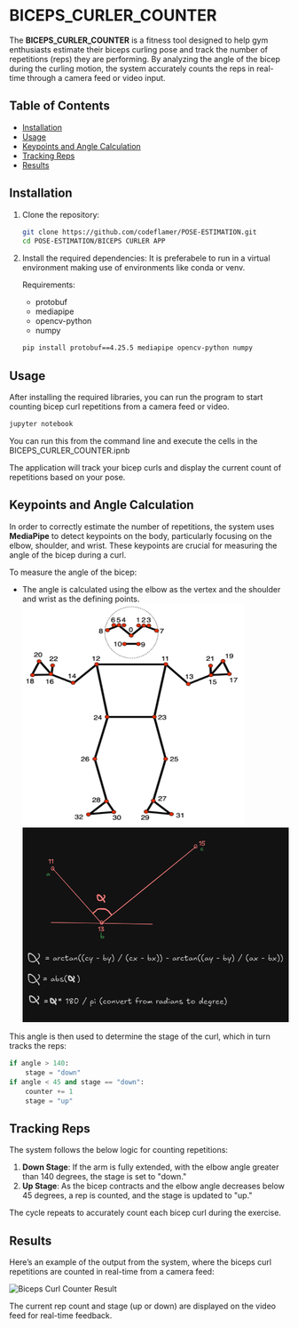 # BICEPS_CURLER_COUNTER

The **BICEPS_CURLER_COUNTER** is a fitness tool designed to help gym enthusiasts estimate their biceps curling pose and track the number of repetitions (reps) they are performing. By analyzing the angle of the bicep during the curling motion, the system accurately counts the reps in real-time through a camera feed or video input.

## Table of Contents

- [Installation](#installation)
- [Usage](#usage)
- [Keypoints and Angle Calculation](#keypoints-and-angle-calculation)
- [Tracking Reps](#tracking-reps)
- [Results](#results)

## Installation

1. Clone the repository:

   ```bash
   git clone https://github.com/codeflamer/POSE-ESTIMATION.git
   cd POSE-ESTIMATION/BICEPS CURLER APP
   ```

2. Install the required dependencies:
   It is preferabele to run in a virtual environment making use of environments like conda or venv.

   Requirements:

   - protobuf
   - mediapipe
   - opencv-python
   - numpy

   ```bash
   pip install protobuf==4.25.5 mediapipe opencv-python numpy
   ```

## Usage

After installing the required libraries, you can run the program to start counting bicep curl repetitions from a camera feed or video.

```bash
jupyter notebook
```

You can run this from the command line and execute the cells in the BICEPS_CURLER_COUNTER.ipnb

The application will track your bicep curls and display the current count of repetitions based on your pose.

## Keypoints and Angle Calculation

In order to correctly estimate the number of repetitions, the system uses **MediaPipe** to detect keypoints on the body, particularly focusing on the elbow, shoulder, and wrist. These keypoints are crucial for measuring the angle of the bicep during a curl.

To measure the angle of the bicep:

- The angle is calculated using the elbow as the vertex and the shoulder and wrist as the defining points.
  <img src="./BICEPS%20CURLER%20APP/keypoints.png" alt="Keypoints from Mediapipe" height="400" width=400/>
  ![Body Keypoints and Angle Calculation](/BICEPS%20CURLER%20APP/angle_calculation.png)

This angle is then used to determine the stage of the curl, which in turn tracks the reps:

```python
if angle > 140:
    stage = "down"
if angle < 45 and stage == "down":
    counter += 1
    stage = "up"
```

## Tracking Reps

The system follows the below logic for counting repetitions:

1. **Down Stage**: If the arm is fully extended, with the elbow angle greater than 140 degrees, the stage is set to "down."
2. **Up Stage**: As the bicep contracts and the elbow angle decreases below 45 degrees, a rep is counted, and the stage is updated to "up."

The cycle repeats to accurately count each bicep curl during the exercise.

## Results

Here’s an example of the output from the system, where the biceps curl repetitions are counted in real-time from a camera feed:

![Biceps Curl Counter Result](./BICEPS%20CURLER%20APP/results/CurlerCounter.gif)

The current rep count and stage (up or down) are displayed on the video feed for real-time feedback.

